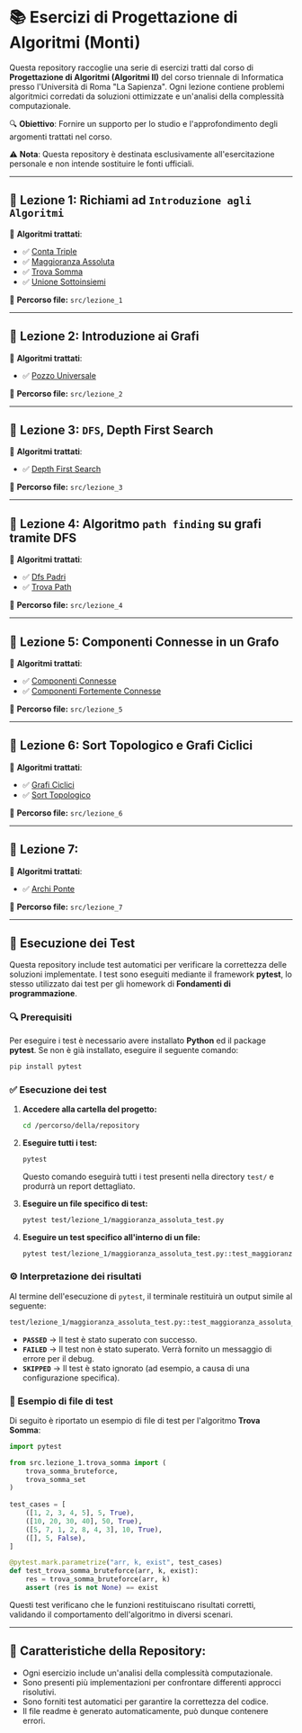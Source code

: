 # 📚 Esercizi di Progettazione di Algoritmi (Monti)

Questa repository raccoglie una serie di esercizi tratti dal corso di **Progettazione di Algoritmi (Algoritmi II)**
del corso triennale di Informatica presso l'Università di Roma "La Sapienza".
Ogni lezione contiene problemi algoritmici corredati da soluzioni ottimizzate e un'analisi della complessità computazionale.

🔍 **Obiettivo**: Fornire un supporto per lo studio e l'approfondimento degli argomenti trattati nel corso.

⚠️ **Nota**: Questa repository è destinata esclusivamente all'esercitazione personale e non intende sostituire le fonti ufficiali.

---

## 📌 Lezione 1: Richiami ad `Introduzione agli Algoritmi`

🔹 **Algoritmi trattati**:
- ✅ [Conta Triple](src/lezione_1/conta_triple.md)
- ✅ [Maggioranza Assoluta](src/lezione_1/maggioranza_assoluta.md)
- ✅ [Trova Somma](src/lezione_1/trova_somma.md)
- ✅ [Unione Sottoinsiemi](src/lezione_1/unione_sottoinsiemi.md)

📂 **Percorso file:** `src/lezione_1`

---

## 📌 Lezione 2: Introduzione ai Grafi

🔹 **Algoritmi trattati**:
- ✅ [Pozzo Universale](src/lezione_2/pozzo_universale.md)

📂 **Percorso file:** `src/lezione_2`

---

## 📌 Lezione 3: `DFS`, Depth First Search

🔹 **Algoritmi trattati**:
- ✅ [Depth First Search](src/lezione_3/depth_first_search.md)

📂 **Percorso file:** `src/lezione_3`

---

## 📌 Lezione 4: Algoritmo `path finding` su grafi tramite DFS 

🔹 **Algoritmi trattati**:
- ✅ [Dfs Padri](src/lezione_4/dfs_padri.md)
- ✅ [Trova Path](src/lezione_4/trova_path.md)

📂 **Percorso file:** `src/lezione_4`

---

## 📌 Lezione 5: Componenti Connesse in un Grafo

🔹 **Algoritmi trattati**:
- ✅ [Componenti Connesse](src/lezione_5/componenti_connesse.md)
- ✅ [Componenti Fortemente Connesse](src/lezione_5/componenti_fortemente_connesse.md)

📂 **Percorso file:** `src/lezione_5`

---

## 📌 Lezione 6: Sort Topologico e Grafi Ciclici

🔹 **Algoritmi trattati**:
- ✅ [Grafi Ciclici](src/lezione_6/grafi_ciclici.md)
- ✅ [Sort Topologico](src/lezione_6/sort_topologico.md)

📂 **Percorso file:** `src/lezione_6`

---

## 📌 Lezione 7: 

🔹 **Algoritmi trattati**:
- ✅ [Archi Ponte](src/lezione_7/archi_ponte.md)

📂 **Percorso file:** `src/lezione_7`

---


## 📢 Esecuzione dei Test

Questa repository include test automatici per verificare la correttezza delle soluzioni implementate.
I test sono eseguiti mediante il framework **pytest**, lo stesso utilizzato dai test per gli homework di **Fondamenti di programmazione**.

### 🔍 Prerequisiti

Per eseguire i test è necessario avere installato **Python** ed il package **pytest**. Se non è già installato, eseguire il seguente comando:

```bash
pip install pytest
```

### ✅ Esecuzione dei test

1. **Accedere alla cartella del progetto:**
   ```bash
   cd /percorso/della/repository
   ```
2. **Eseguire tutti i test:**
   ```bash
   pytest
   ```
   Questo comando eseguirà tutti i test presenti nella directory `test/` e produrrà un report dettagliato.

3. **Eseguire un file specifico di test:**
   ```bash
   pytest test/lezione_1/maggioranza_assoluta_test.py
   ```

4. **Eseguire un test specifico all'interno di un file:**
   ```bash
   pytest test/lezione_1/maggioranza_assoluta_test.py::test_maggioranza_assoluta_count
   ```

### ⚙ Interpretazione dei risultati

Al termine dell'esecuzione di `pytest`, il terminale restituirà un output simile al seguente:

```bash
test/lezione_1/maggioranza_assoluta_test.py::test_maggioranza_assoluta_count PASSED
```

- **`PASSED`** → Il test è stato superato con successo.
- **`FAILED`** → Il test non è stato superato. Verrà fornito un messaggio di errore per il debug.
- **`SKIPPED`** → Il test è stato ignorato (ad esempio, a causa di una configurazione specifica).

### 📄 Esempio di file di test

Di seguito è riportato un esempio di file di test per l'algoritmo **Trova Somma**:

```python
import pytest

from src.lezione_1.trova_somma import (
    trova_somma_bruteforce,
    trova_somma_set
)
        
test_cases = [
    ([1, 2, 3, 4, 5], 5, True),
    ([10, 20, 30, 40], 50, True),
    ([5, 7, 1, 2, 8, 4, 3], 10, True),
    ([], 5, False),
]

@pytest.mark.parametrize("arr, k, exist", test_cases)
def test_trova_somma_bruteforce(arr, k, exist):
    res = trova_somma_bruteforce(arr, k)
    assert (res is not None) == exist
```

Questi test verificano che le funzioni restituiscano risultati corretti, validando il comportamento dell'algoritmo in diversi scenari.

---

## 📌 Caratteristiche della Repository:
- Ogni esercizio include un'analisi della complessità computazionale.
- Sono presenti più implementazioni per confrontare differenti approcci risolutivi.
- Sono forniti test automatici per garantire la correttezza del codice.
- Il file readme è generato automaticamente, può dunque contenere errori.
